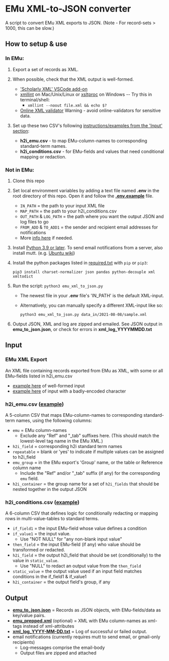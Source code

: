 # EMu XML-to-JSON converter
A script to convert EMu XML exports to JSON. (Note - For record-sets > 1000, this can be slow.)

## How to setup & use

### In EMu:
1. Export a set of records as XML.  

2. When possible, check that the XML output is well-formed.
    - ['Scholarly XML' VSCode add-on](https://marketplace.visualstudio.com/items?itemName=raffazizzi.sxml)
    - [xmllint](http://xmlsoft.org/xmllint.html#diagnostics) on Mac/Unix/Linux or [xsltproc](https://community.chocolatey.org/packages/xsltproc#individual) on Windows -- Try this in terminal/shell: 
        - `xmllint --noout file.xml && echo $?`
    - [Online XML validator](https://www.w3schools.com/xml/xml_validator.asp)
        Warning -  avoid online-validators for sensitive data.

3. Set up these two CSV's following [instructions/examples from the 'Input' section](#input):
    - **h2i_emu.csv** - to map EMu-column-names to corresponding standard-term names. 
    - **h2i_conditions.csv** - for EMu-fields and values that need conditional mapping or redaction.


### Not in EMu:

1. Clone this repo

2. Set local environment variables by adding a text file named **.env** in the root directory of this repo. Open it and follow the [**.env.example**](https://github.com/fieldmuseum/EMu-xml-to-json/blob/main/.env.example) file. 
    - `IN_PATH` = the path to your input XML file
    - `MAP_PATH` = the path to your h2i_conditions.csv
    - `OUT_PATH` & `LOG_PATH` = the path where you want the output JSON and log files to go
    - `FROM_ADD` & `TO_ADD1` = the sender and recipient email addresses for notifications
    - More [info here](https://able.bio/rhett/how-to-set-and-get-environment-variables-in-python--274rgt5) if needed.

3. Install [Python 3.9 or later](https://www.python.org/downloads/). To send email notifications from a server, also install mutt. (e.g. [Ubuntu wiki](https://wiki.ubuntu.com/Mutt))

4. Install the python packages listed in [required.txt](https://github.com/fieldmuseum/EMu-xml-to-json/blob/main/required.txt) with `pip` or `pip3`:

    `pip3 install charset-normalizer json pandas python-decouple xml xmltodict`

5. Run the script:  `python3 emu_xml_to_json.py`

    - The newest file in your **.env** file's 'IN_PATH' is the default XML-input.
    - Alternatively, you can manually specify a different XML-input like so:

        `python3 emu_xml_to_json.py data_in/2021-08-08/sample.xml`

6. Output JSON, XML and log are zipped and emailed.
    See JSON output in **emu_to_json.json**, or check for errors in **xml_log_YYYYMMDD.txt**

## Input
### EMu XML Export
An XML file containing records exported from EMu as XML, with some or all EMu-fields listed in h2i_emu.csv
- [example here](https://github.com/fieldmuseum/EMu-xml-to-json/blob/main/data_in/2021-8-15/sample2.xml) of well-formed input
- [example here](https://github.com/fieldmuseum/EMu-xml-to-json/blob/main/data_in/2021-08-08/sample_bad.xml) of input with a badly-encoded character

### h2i_emu.csv ([example](https://github.com/fieldmuseum/EMu-xml-to-json/blob/main/mappings/h2i_emu.csv))
A 5-column CSV that maps EMu-column-names to corresponding standard-term names, using the following columns:
- `emu` = EMu column-names
    - Exclude any "Ref" and "\_tab" suffixes here. (This should match the lowest-level tag name in the EMu XML.)
- `h2i_field` = corresponding h2i standard term names
- `repeatable` = blank or 'yes' to indicate if multiple values can be assigned to h2i_field
- `emu_group` = in the EMu export's 'Group' name, or the table or Reference column name 
    - Include the "Ref" and/or "\_tab" suffix (if any) for the corresponding `emu` field.
- `h2i_container` = the group name for a set of `h2i_fields` that should be nested together in the output JSON

### h2i_conditions.csv ([example](https://github.com/fieldmuseum/EMu-xml-to-json/blob/main/mappings/h2i_conditions.csv))
A 6-column CSV that defines logic for conditionally redacting or mapping rows in multi-value-tables to standard terms.
-  `if_field1` = the input EMu-field whose value defines a condition
-  `if_value1` = the input value. 
    -  Use "NOT NULL" for "any non-blank input value"
-  `then_field` = the input EMu-field (if any) who value should be transformed or redacted.
-  `h2i_field` = the output h2i_field that should be set (conditionally) to the value in `static_value`. 
    -  Use "NULL" to redact an output value from the `then_field`
-  `static_value` = the output value used if an input field matches conditions in the if_field1 & if_value1
-  `h2i_container` = the output field's group, if any

## Output
- [**emu_to_json.json**](https://github.com/fieldmuseum/EMu-xml-to-json/blob/main/sample_data_out/emu_to_json.json) = Records as JSON objects, with EMu-fields/data as key/value pairs.
- [**emu_prepped.xml**](https://github.com/fieldmuseum/EMu-xml-to-json/blob/main/sample_data_out/emu_prepped.xml) (optional) = XML with EMu column-names as xml-tags instead of xml-attributes
- [**xml_log_YYYY-MM-DD.txt**](https://github.com/fieldmuseum/EMu-xml-to-json/blob/main/log/xml_log_2021-08-16.txt) = Log of successful or failed output. 
- email notifications (currently requires mutt to send email, or gmail-only recipients)
    - Log-messages comprise the email-body
    - Output files are zipped and attached
